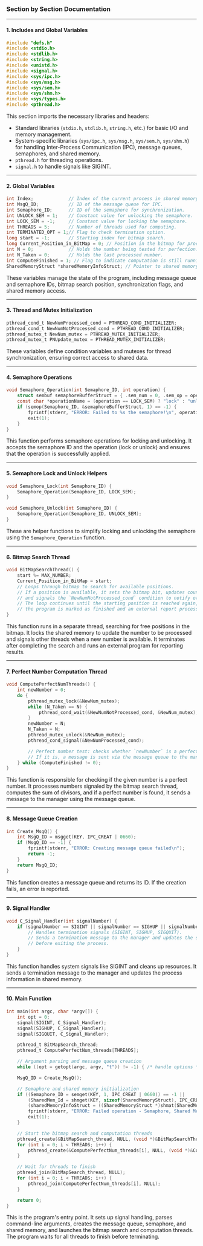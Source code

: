 ### Section by Section Documentation

---

#### 1. **Includes and Global Variables**
```c
#include "defs.h"
#include <stdio.h>
#include <stdlib.h>
#include <string.h>
#include <unistd.h>
#include <signal.h>
#include <sys/ipc.h>
#include <sys/msg.h>
#include <sys/sem.h>
#include <sys/shm.h>
#include <sys/types.h>
#include <pthread.h>
```
This section imports the necessary libraries and headers:
- Standard libraries (`stdio.h`, `stdlib.h`, `string.h`, etc.) for basic I/O and memory management.
- System-specific libraries (`sys/ipc.h`, `sys/msg.h`, `sys/sem.h`, `sys/shm.h`) for handling Inter-Process Communication (IPC), message queues, semaphores, and shared memory.
- `pthread.h` for threading operations.
- `signal.h` to handle signals like SIGINT.

---

#### 2. **Global Variables**
```c
int Index;             // Index of the current process in shared memory.
int MsgQ_ID;           // ID of the message queue for IPC.
int Semaphore_ID;      // ID of the semaphore for synchronization.
int UNLOCK_SEM = 1;    // Constant value for unlocking the semaphore.
int LOCK_SEM = -1;     // Constant value for locking the semaphore.
int THREADS = 5;       // Number of threads used for computing.
int TERMINATED_OPT = 1;// Flag to check termination option.
long start = -1;       // Starting index for bitmap search.
long Current_Position_in_BitMap = 0; // Position in the bitmap for processing.
int N = 0;             // Holds the number being tested for perfection.
int N_Taken = 0;       // Holds the last processed number.
int ComputeFinished = 1; // Flag to indicate computation is still running.
SharedMemoryStruct *sharedMemoryInfoStruct; // Pointer to shared memory.
```
These variables manage the state of the program, including message queue and semaphore IDs, bitmap search position, synchronization flags, and shared memory access.

---

#### 3. **Thread and Mutex Initialization**
```c
pthread_cond_t NewNumProcessed_cond = PTHREAD_COND_INITIALIZER;
pthread_cond_t NewNumNotProcessed_cond = PTHREAD_COND_INITIALIZER;
pthread_mutex_t NewNum_mutex = PTHREAD_MUTEX_INITIALIZER;
pthread_mutex_t PNUpdate_mutex = PTHREAD_MUTEX_INITIALIZER;
```
These variables define condition variables and mutexes for thread synchronization, ensuring correct access to shared data.

---

#### 4. **Semaphore Operations**
```c
void Semaphore_Operation(int Semaphore_ID, int operation) {
    struct sembuf semaphoreBufferStruct = { .sem_num = 0, .sem_op = operation, .sem_flg = 0 };
    const char *operationName = (operation == LOCK_SEM) ? "lock" : "unlock";
    if (semop(Semaphore_ID, &semaphoreBufferStruct, 1) == -1) {
        fprintf(stderr, "ERROR: Failed to %s the semaphore!\n", operationName);
        exit(1);
    }
}
```
This function performs semaphore operations for locking and unlocking. It accepts the semaphore ID and the operation (lock or unlock) and ensures that the operation is successfully applied.

---

#### 5. **Semaphore Lock and Unlock Helpers**
```c
void Semaphore_Lock(int Semaphore_ID) {
    Semaphore_Operation(Semaphore_ID, LOCK_SEM);
}

void Semaphore_Unlock(int Semaphore_ID) {
    Semaphore_Operation(Semaphore_ID, UNLOCK_SEM);
}
```
These are helper functions to simplify locking and unlocking the semaphore using the `Semaphore_Operation` function.

---

#### 6. **Bitmap Search Thread**
```c
void BitMapSearchThread() {
    start %= MAX_NUMBER;
    Current_Position_in_BitMap = start;
    // Loops through bitmap to search for available positions.
    // If a position is available, it sets the bitmap bit, updates counters, 
    // and signals the `NewNumNotProcessed_cond` condition to notify other threads.
    // The loop continues until the starting position is reached again, at which point 
    // the program is marked as finished and an external report process is executed.
}
```
This function runs in a separate thread, searching for free positions in the bitmap. It locks the shared memory to update the number to be processed and signals other threads when a new number is available. It terminates after completing the search and runs an external program for reporting results.

---

#### 7. **Perfect Number Computation Thread**
```c
void ComputePerfectNumThreads() {
    int newNumber = 0;
    do {
        pthread_mutex_lock(&NewNum_mutex);
        while (N_Taken == N) {
            pthread_cond_wait(&NewNumNotProcessed_cond, &NewNum_mutex);
        }
        newNumber = N;
        N_Taken = N;
        pthread_mutex_unlock(&NewNum_mutex);
        pthread_cond_signal(&NewNumProcessed_cond);

        // Perfect number test: checks whether `newNumber` is a perfect number.
        // If it is, a message is sent via the message queue to the manager.
    } while (ComputeFinished != 0);
}
```
This function is responsible for checking if the given number is a perfect number. It processes numbers signaled by the bitmap search thread, computes the sum of divisors, and if a perfect number is found, it sends a message to the manager using the message queue.

---

#### 8. **Message Queue Creation**
```c
int Create_MsgQ() {
    int MsgQ_ID = msgget(KEY, IPC_CREAT | 0660);
    if (MsgQ_ID == -1) {
        fprintf(stderr, "ERROR: Creating message queue failed\n");
        return -1;
    }
    return MsgQ_ID;
}
```
This function creates a message queue and returns its ID. If the creation fails, an error is reported.

---

#### 9. **Signal Handler**
```c
void C_Signal_Handler(int signalNumber) {
    if (signalNumber == SIGINT || signalNumber == SIGHUP || signalNumber == SIGQUIT) {
        // Handles termination signals (SIGINT, SIGHUP, SIGQUIT).
        // Sends a termination message to the manager and updates the shared memory
        // before exiting the process.
    }
}
```
This function handles system signals like SIGINT and cleans up resources. It sends a termination message to the manager and updates the process information in shared memory.

---

#### 10. **Main Function**
```c
int main(int argc, char *argv[]) {
    int opt = 0;
    signal(SIGINT, C_Signal_Handler);
    signal(SIGHUP, C_Signal_Handler);
    signal(SIGQUIT, C_Signal_Handler);

    pthread_t BitMapSearch_thread;
    pthread_t ComputePerfectNum_threads[THREADS];

    // Argument parsing and message queue creation
    while ((opt = getopt(argc, argv, "t")) != -1) { /* handle options */ }

    MsgQ_ID = Create_MsgQ();

    // Semaphore and shared memory initialization
    if ((Semaphore_ID = semget(KEY, 1, IPC_CREAT | 0660)) == -1 ||
        (SharedMem_Id = shmget(KEY, sizeof(SharedMemoryStruct), IPC_CREAT | 0660)) == -1 ||
        (sharedMemoryInfoStruct = ((SharedMemoryStruct *)shmat(SharedMem_Id, 0, 0))) == (SharedMemoryStruct *)-1) {
        fprintf(stderr, "ERROR: Failed operation - Semaphore, Shared Memory Segment, or Attach.\n");
        exit(1);
    }

    // Start the bitmap search and computation threads
    pthread_create(&BitMapSearch_thread, NULL, (void *)&BitMapSearchThread, NULL);
    for (int i = 0; i < THREADS; i++) {
        pthread_create(&ComputePerfectNum_threads[i], NULL, (void *)&ComputePerfectNumThreads, NULL);
    }

    // Wait for threads to finish
    pthread_join(BitMapSearch_thread, NULL);
    for (int i = 0; i < THREADS; i++) {
        pthread_join(ComputePerfectNum_threads[i], NULL);
    }

    return 0;
}
```
This is the program's entry point. It sets up signal handling, parses command-line arguments, creates the message queue, semaphore, and shared memory, and launches the bitmap search and computation threads. The program waits for all threads to finish before terminating.

